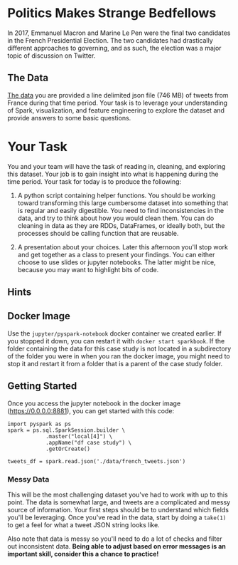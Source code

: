 # Politics Makes Strange Bedfellows
In 2017, Emmanuel Macron and Marine Le Pen were the final two candidates in the French Presidential Election.  The two candidates had drastically different approaches to governing, and as such, the election was a major topic of discussion on Twitter.

## The Data
<a href="https://s3.us-east-2.amazonaws.com/jgartner-test-data/twitter/zippedData.zip">The data</a> you are provided a line delimited json file (746 MB) of tweets from France during that time period.  Your task is to leverage your understanding of Spark, visualization, and feature engineering to explore the dataset and provide answers to some basic questions.  

# Your Task
You and your team will have the task of reading in, cleaning, and exploring this dataset.  Your job is to gain insight into what is happening during the time period.  Your task for today is to produce the following:

1. A python script containing helper functions.
You should be working toward transforming this large cumbersome dataset into something that is regular and easily digestible.  You need to find inconsistencies in the data, and try to think about how you would clean them.  You can do cleaning in data as they are RDDs, DataFrames, or ideally both, but the processes should be calling function that are reusable.

2. A presentation about your choices.
Later this afternoon you'll stop work and get together as a class to present your findings.  You can either choose to use slides or jupyter notebooks.  The latter might be nice, because you may want to highlight bits of code.


## Hints

## Docker Image
Use the `jupyter/pyspark-notebook` docker container we created earlier. If you stopped it down, you can restart it with `docker start sparkbook`. If the folder containing the data for this case study is not located in a subdirectory of the folder you were in when you ran the docker image, you might need to stop it and restart it from a folder that is a parent of the case study folder.

## Getting Started
Once you access the jupyter notebook in the docker image (https://0.0.0.0:8881), you can get started with this code:
```
import pyspark as ps
spark = ps.sql.SparkSession.builder \
            .master("local[4]") \
            .appName("df case study") \
            .getOrCreate()

tweets_df = spark.read.json('./data/french_tweets.json')
```

### Messy Data
This will be the most challenging dataset you've had to work with up to this point.  The data is somewhat large, and tweets are a complicated and messy source of information. Your first steps should be to understand which fields you'll be leveraging.  Once you've read in the data, start by doing a ```take(1)``` to get a feel for what a tweet JSON string looks like.

Also note that data is messy so you'll need to do a lot of checks and filter out inconsistent data.  <b>Being able to adjust based on error messages is an important skill, consider this a chance to practice!</b>

